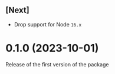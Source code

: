 ## [Next]

- Drop support for Node `16.x`

# 0.1.0 (2023-10-01)

Release of the first version of the package
